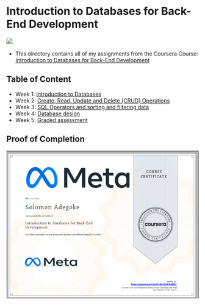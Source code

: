 # Introduction to Databases for Back-End Development

<img src="../meta-logo.png" width=150>

- This directory contains all of my assignments from the Coursera Course: [Introduction to Databases for Back-End Development](https://www.coursera.org/learn/intro-to-databases-back-end-development?specialization=meta-back-end-developer)

## Table of Content

- Week 1: [Introduction to Databases](https://github.com/FelicityTech/Meta-Back-End_Dev/tree/main/Introduction%20to%20Databases%20for%20Back-End%20Development(MySQL)/Week%201%20-%20Introduction%20to%20Databases)
- Week 2: [Create, Read, Update and Delete (CRUD) Operations](https://github.com/FelicityTech/Meta-Back-End_Dev/tree/main/Introduction%20to%20Databases%20for%20Back-End%20Development(MySQL)/Week%202%20-%20Create%2C%20Read%2C%20Update%20and%20Delete%20(CRUD)%20Operations)
- Week 3: [SQL Operators and sorting and filtering data](https://github.com/FelicityTech/Meta-Back-End_Dev/Course%204%20-%20Introduction%20to%20Databases%20for%20Back-End%20Development/Week%203%20-%20SQL%20Operators%20and%20sorting%20and%20filtering%20data)
- Week 4: [Database design](https://github.com/FelicityTech/Meta-Back-End_Dev/Course%204%20-%20Introduction%20to%20Databases%20for%20Back-End%20Development/Week%204%20-%20Database%20design)
- Week 5: [Graded assessment](https://github.com/FelicityTech/Meta-Back-End_Dev/Course%204%20-%20Introduction%20to%20Databases%20for%20Back-End%20Development/Week%205%20-%20Graded%20assessment)

## Proof of Completion

<img src="./certificate.png" width=800>
